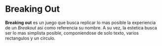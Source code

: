 <h1> Breaking Out </h1>
<strong>Breaking out</strong> es un juego que busca replicar lo mas posible la experiencia de un <em>Breakout</em> asi como referencia su nombre.
A su vez, la estetica busca ser lo mas simplista posible, componiendose de solo texto, varios rectangulos y un circulo.
